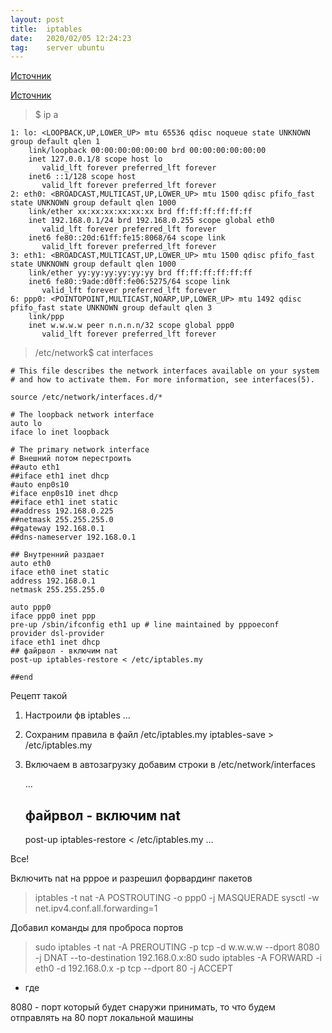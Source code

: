 ```yaml
---
layout: post
title:  iptables
date:   2020/02/05 12:24:23
tag:    server ubuntu
---
```


[Источник](https://www.opennet.ru/base/net/nat_redirect.txt.html)

[Источник](https://www.8host.com/blog/bazovye-pravila-iptables-dlya-servera-ubuntu-14-04/) 


> $ ip a

    1: lo: <LOOPBACK,UP,LOWER_UP> mtu 65536 qdisc noqueue state UNKNOWN group default qlen 1
        link/loopback 00:00:00:00:00:00 brd 00:00:00:00:00:00
        inet 127.0.0.1/8 scope host lo
           valid_lft forever preferred_lft forever
        inet6 ::1/128 scope host 
           valid_lft forever preferred_lft forever
    2: eth0: <BROADCAST,MULTICAST,UP,LOWER_UP> mtu 1500 qdisc pfifo_fast state UNKNOWN group default qlen 1000
        link/ether xx:xx:xx:xx:xx:xx brd ff:ff:ff:ff:ff:ff
        inet 192.168.0.1/24 brd 192.168.0.255 scope global eth0
           valid_lft forever preferred_lft forever
        inet6 fe80::20d:61ff:fe15:8068/64 scope link 
           valid_lft forever preferred_lft forever
    3: eth1: <BROADCAST,MULTICAST,UP,LOWER_UP> mtu 1500 qdisc pfifo_fast state UNKNOWN group default qlen 1000
        link/ether yy:yy:yy:yy:yy:yy brd ff:ff:ff:ff:ff:ff
        inet6 fe80::9ade:d0ff:fe06:5275/64 scope link 
           valid_lft forever preferred_lft forever
    6: ppp0: <POINTOPOINT,MULTICAST,NOARP,UP,LOWER_UP> mtu 1492 qdisc pfifo_fast state UNKNOWN group default qlen 3
        link/ppp 
        inet w.w.w.w peer n.n.n.n/32 scope global ppp0
           valid_lft forever preferred_lft forever



> /etc/network$ cat interfaces

    # This file describes the network interfaces available on your system
    # and how to activate them. For more information, see interfaces(5).
    
    source /etc/network/interfaces.d/*
    
    # The loopback network interface
    auto lo
    iface lo inet loopback
    
    # The primary network interface
    # Внешний потом перестроить
    ##auto eth1
    ##iface eth1 inet dhcp
    #auto enp0s10
    #iface enp0s10 inet dhcp
    ##iface eth1 inet static
    ##address 192.168.0.225
    ##netmask 255.255.255.0
    ##gateway 192.168.0.1
    ##dns-nameserver 192.168.0.1

    ## Внутренний раздает
    auto eth0
    iface eth0 inet static
    address 192.168.0.1
    netmask 255.255.255.0
    
    auto ppp0
    iface ppp0 inet ppp
    pre-up /sbin/ifconfig eth1 up # line maintained by pppoeconf
    provider dsl-provider
    iface eth1 inet dhcp
    ## файрвол - включим nat
    post-up iptables-restore < /etc/iptables.my
    
    ##end


Рецепт такой
 1. Настроили фв
 iptables ...
 2. Сохраним правила в файл /etc/iptables.my
 iptables-save > /etc/iptables.my
 3. Включаем в автозагрузку
 добавим строки в /etc/network/interfaces

    ...
    ## файрвол - включим nat
    post-up iptables-restore < /etc/iptables.my
    ...

Все!


Включить nat на pppoe и разрешил форвардинг пакетов

> iptables -t nat -A POSTROUTING -o ppp0 -j MASQUERADE
> sysctl -w net.ipv4.conf.all.forwarding=1

Добавил команды для проброса портов

> sudo iptables -t nat -A PREROUTING -p tcp -d w.w.w.w --dport 8080 -j DNAT --to-destination 192.168.0.x:80
> sudo iptables -A FORWARD -i eth0 -d 192.168.0.x -p tcp --dport 80 -j ACCEPT
- где

8080 - порт который будет снаружи принимать, то что будем отправлять на 80 порт локальной машины


